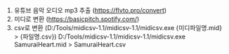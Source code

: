 1. 유튜브 음악 오디오 mp3 추출 (https://flvto.pro/convert)
2. 미디로 변환 (https://basicpitch.spotify.com/)
3. csv로 변환 (D:/Tools/midicsv-1.1/midicsv-1.1/midicsv.exe {미디파일명.mid} > {파일명.csv})
D:/Tools/midicsv-1.1/midicsv-1.1/midicsv.exe SamuraiHeart.mid > SamuraiHeart.csv